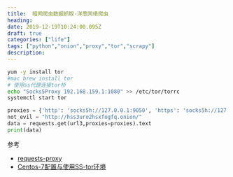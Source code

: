 ```yaml
---
title:  暗网爬虫数据抓取-洋葱网络爬虫
heading:
date: 2019-12-19T10:24:00.095Z
draft: true
categories: ["life"]
tags: ["python","onion","proxy","tor","scrapy"]
description: 
---
```


```bash
yum -y install tor
#mac brew install tor
# 使用ss代理连接tor桥
echo "Socks5Proxy 192.168.159.1:1080" >> /etc/tor/torrc
systemctl start tor
```

```python
proxies = {'http': 'socks5h://127.0.0.1:9050', 'https': 'socks5h://127.0.0.1:9050'}
not_evil = "http://hss3uro2hsxfogfq.onion/"
data = requests.get(url3,proxies=proxies).text
print(data)
```


参考


- [requests-proxy](https://stackoverflow.com/questions/43682909/connect-to-onion-websites-on-tor-using-python)
- [Centos-7配置与使用SS-tor环境](https://zhizhebuyan.com/2017/07/12/Centos-7%E9%85%8D%E7%BD%AE%E4%B8%8E%E4%BD%BF%E7%94%A8SS-tor%E7%8E%AF%E5%A2%83/)